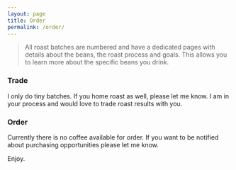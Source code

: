 ```yaml
---
layout: page
title: Order
permalink: /order/
---
```


> All roast batches are numbered and have a dedicated pages with details about the beans, the roast process and goals. This allows you to learn more about the specific beans you drink.

### Trade

I only do tiny batches. If you home roast as well, please let me know. I am in your process and would love to trade roast results with you.

### Order

Currently there is no coffee available for order. If you want to be notified about purchasing opportunities please let me know.

Enjoy.
